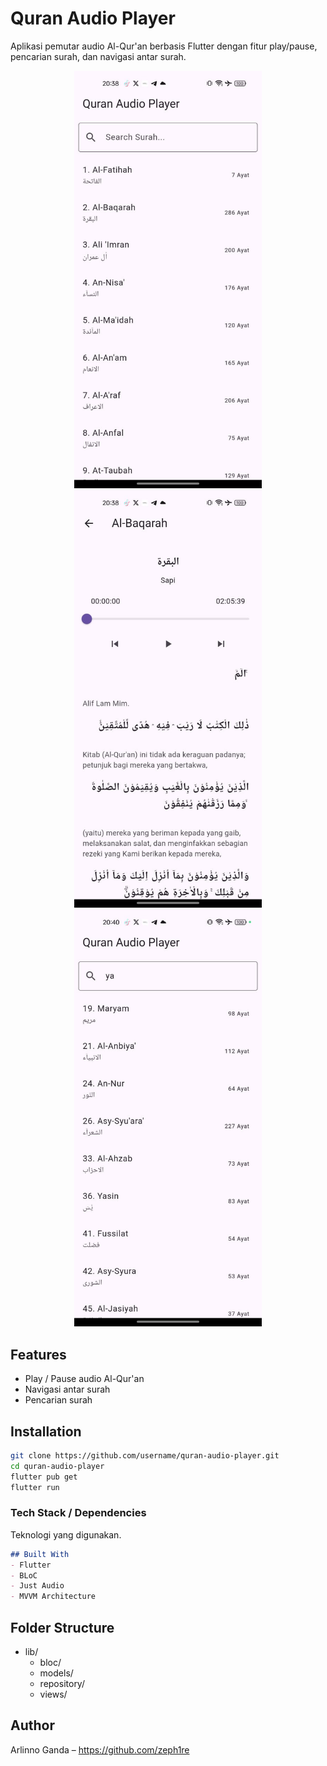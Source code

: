 # Quran Audio Player

Aplikasi pemutar audio Al-Qur'an berbasis Flutter dengan fitur play/pause, pencarian surah, dan navigasi antar surah.

<div align="center">
   <img src="screenshots/home_page.jpg" width="300">
   <img src="screenshots/player_page.jpg" width="300">
   <img src="screenshots/search_feature.jpg" width="300">
</div>

## Features
- Play / Pause audio Al-Qur'an
- Navigasi antar surah
- Pencarian surah

## Installation

```bash
git clone https://github.com/username/quran-audio-player.git
cd quran-audio-player
flutter pub get
flutter run
```


### **Tech Stack / Dependencies**
Teknologi yang digunakan.

```markdown
## Built With
- Flutter
- BLoC
- Just Audio
- MVVM Architecture
```

## Folder Structure
- lib/
  - bloc/
  - models/
  - repository/
  - views/


## Author
Arlinno Ganda – https://github.com/zeph1re
